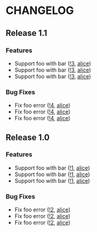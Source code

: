 # CHANGELOG

## Release 1.1

### Features
* Support foo with bar ([!3](https://gitlab.example/group/project/merge_requests/3), [alice](https://gitlab.example/alice))
* Support foo with bar ([!3](https://gitlab.example/group/project/merge_requests/3), [alice](https://gitlab.example/alice))
* Support foo with bar ([!3](https://gitlab.example/group/project/merge_requests/3), [alice](https://gitlab.example/alice))
### Bug Fixes
* Fix foo error ([!4](https://gitlab.example/group/project/merge_requests/4), [alice](https://gitlab.example/alice))
* Fix foo error ([!4](https://gitlab.example/group/project/merge_requests/4), [alice](https://gitlab.example/alice))
* Fix foo error ([!4](https://gitlab.example/group/project/merge_requests/4), [alice](https://gitlab.example/alice))

## Release 1.0

### Features
* Support foo with bar ([!1](https://gitlab.example/group/project/merge_requests/1), [alice](https://gitlab.example/alice))
* Support foo with bar ([!1](https://gitlab.example/group/project/merge_requests/1), [alice](https://gitlab.example/alice))
* Support foo with bar ([!1](https://gitlab.example/group/project/merge_requests/1), [alice](https://gitlab.example/alice))
### Bug Fixes
* Fix foo error ([!2](https://gitlab.example/group/project/merge_requests/2), [alice](https://gitlab.example/alice))
* Fix foo error ([!2](https://gitlab.example/group/project/merge_requests/2), [alice](https://gitlab.example/alice))
* Fix foo error ([!2](https://gitlab.example/group/project/merge_requests/2), [alice](https://gitlab.example/alice))

